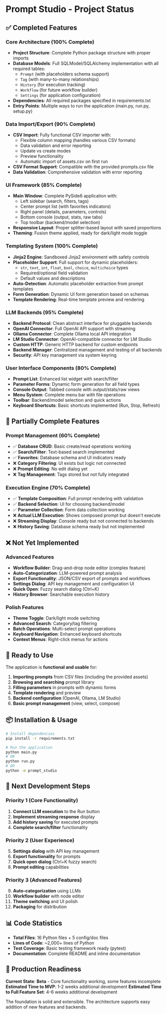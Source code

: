 # Prompt Studio - Project Status

## ✅ Completed Features

### Core Architecture (100% Complete)
- **Project Structure**: Complete Python package structure with proper imports
- **Database Models**: Full SQLModel/SQLAlchemy implementation with all required tables:
  - `Prompt` (with placeholders schema support)
  - `Tag` (with many-to-many relationships)
  - `History` (for execution tracking)  
  - `Workflow` (for future workflow builder)
  - `Settings` (for application configuration)
- **Dependencies**: All required packages specified in requirements.txt
- **Entry Points**: Multiple ways to run the application (main.py, run.py, setup.py)

### Data Import/Export (90% Complete)
- **CSV Import**: Fully functional CSV importer with:
  - Flexible column mapping (handles various CSV formats)
  - Data validation and error reporting
  - Update vs create modes
  - Preview functionality
  - Automatic import of assets.csv on first run
- **CSV Format Support**: Compatible with the provided prompts.csv file
- **Data Validation**: Comprehensive validation with error reporting

### UI Framework (85% Complete)
- **Main Window**: Complete PySide6 application with:
  - Left sidebar (search, filters, tags)
  - Center prompt list (with favorites indicators)
  - Right panel (details, parameters, controls)
  - Bottom console (output, stats, raw tabs)
  - Top toolbar (backend/model selection)
- **Responsive Layout**: Proper splitter-based layout with saved proportions
- **Theming**: Fusion theme applied, ready for dark/light mode toggle

### Templating System (100% Complete)  
- **Jinja2 Engine**: Sandboxed Jinja2 environment with safety controls
- **Placeholder Support**: Full support for dynamic placeholders:
  - `str`, `text`, `int`, `float`, `bool`, `choice`, `multichoice` types
  - Required/optional field validation
  - Default values and descriptions
- **Auto-Detection**: Automatic placeholder extraction from prompt templates
- **Form Generation**: Dynamic UI form generation based on schemas
- **Template Rendering**: Real-time template preview and rendering

### LLM Backends (95% Complete)
- **Backend Protocol**: Clean abstract interface for pluggable backends
- **OpenAI Connector**: Full OpenAI API support with streaming
- **Ollama Connector**: Complete Ollama local API integration
- **LM Studio Connector**: OpenAI-compatible connector for LM Studio
- **Custom HTTP**: Generic HTTP backend for custom endpoints
- **Backend Manager**: Centralized management and testing of all backends
- **Security**: API key management via system keyring

### User Interface Components (80% Complete)
- **Prompt List**: Enhanced list widget with search/filter
- **Parameter Forms**: Dynamic form generation for all field types
- **Console Output**: Tabbed console with output/stats/raw views
- **Menu System**: Complete menu bar with file operations
- **Toolbar**: Backend/model selection and quick actions
- **Keyboard Shortcuts**: Basic shortcuts implemented (Run, Stop, Refresh)

## 🚧 Partially Complete Features

### Prompt Management (60% Complete)
- ✅ **Database CRUD**: Basic create/read operations working
- ✅ **Search/Filter**: Text-based search implemented
- ✅ **Favorites**: Database schema and UI indicators ready
- ❌ **Category Filtering**: UI exists but logic not connected
- ❌ **Prompt Editing**: No edit dialog yet
- ❌ **Tag Management**: Tags stored but not fully integrated

### Execution Engine (70% Complete)
- ✅ **Template Composition**: Full prompt rendering with validation
- ✅ **Backend Selection**: UI for choosing backend/model
- ✅ **Parameter Collection**: Form data collection working  
- ❌ **Actual LLM Execution**: Shows composed prompt but doesn't execute
- ❌ **Streaming Display**: Console ready but not connected to backends
- ❌ **History Saving**: Database schema ready but not implemented

## ❌ Not Yet Implemented

### Advanced Features
- **Workflow Builder**: Drag-and-drop node editor (complex feature)
- **Auto-Categorization**: LLM-powered prompt analysis
- **Export Functionality**: JSON/CSV export of prompts and workflows
- **Settings Dialog**: API key management and configuration UI
- **Quick Open**: Fuzzy search dialog (Ctrl+K)
- **History Browser**: Searchable execution history

### Polish Features  
- **Theme Toggle**: Dark/light mode switching
- **Advanced Search**: Category/tag filtering
- **Batch Operations**: Multi-select prompt operations
- **Keyboard Navigation**: Enhanced keyboard shortcuts
- **Context Menus**: Right-click menus for actions

## 🚀 Ready to Use

The application is **functional and usable** for:

1. **Importing prompts** from CSV files (including the provided assets)
2. **Browsing and searching** prompt library
3. **Filling parameters** in prompts with dynamic forms
4. **Template rendering** and preview
5. **Backend configuration** (OpenAI, Ollama, LM Studio)
6. **Basic prompt management** (view, select, compose)

## 📦 Installation & Usage

```bash
# Install dependencies
pip install -r requirements.txt

# Run the application  
python main.py
# OR
python run.py
# OR
python -m prompt_studio
```

## 🔧 Next Development Steps

### Priority 1 (Core Functionality)
1. **Connect LLM execution** to the Run button
2. **Implement streaming response** display
3. **Add history saving** for executed prompts
4. **Complete search/filter** functionality

### Priority 2 (User Experience)  
5. **Settings dialog** with API key management
6. **Export functionality** for prompts
7. **Quick open dialog** (Ctrl+K fuzzy search)
8. **Prompt editing** capabilities

### Priority 3 (Advanced Features)
9. **Auto-categorization** using LLMs
10. **Workflow builder** with node editor
11. **Theme switching** and UI polish
12. **Packaging** for distribution

## 📊 Code Statistics

- **Total Files**: 16 Python files + 5 config/doc files
- **Lines of Code**: ~2,000+ lines of Python
- **Test Coverage**: Basic testing framework ready (pytest)
- **Documentation**: Complete README and inline documentation

## 🎯 Production Readiness

**Current State**: **Beta** - Core functionality working, some features incomplete
**Estimated Time to MVP**: 1-2 weeks additional development
**Estimated Time to Full Feature Set**: 4-6 weeks additional development

The foundation is solid and extensible. The architecture supports easy addition of new features and backends.
